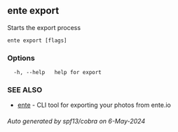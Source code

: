 ## ente export

Starts the export process

```
ente export [flags]
```

### Options

```
  -h, --help   help for export
```

### SEE ALSO

* [ente](ente.md)	 - CLI tool for exporting your photos from ente.io

###### Auto generated by spf13/cobra on 6-May-2024
